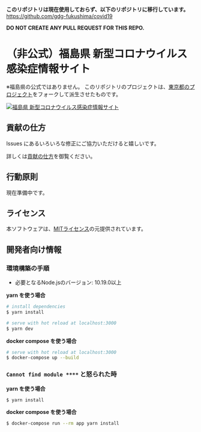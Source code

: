 **このリポジトリは現在使用しておらず、以下のリポジトリに移行しています。**
https://github.com/gdg-fukushima/covid19

**DO NOT CREATE ANY PULL REQUEST FOR THIS REPO.**

# （非公式）福島県 新型コロナウイルス感染症情報サイト
※福島県の公式ではありません。
このリポジトリのプロジェクトは、[東京都のプロジェクト](https://github.com/tokyo-metropolitan-gov/covid19)をフォークして派生させたものです。

[![福島県 新型コロナウイルス感染症情報サイト](https://user-images.githubusercontent.com/1407941/76877130-4c337a00-68b6-11ea-9fbc-ae0d065a9e41.png)](https://fukushima-covid19.firebaseapp.com/)

## 貢献の仕方
Issues にあるいろいろな修正にご協力いただけると嬉しいです。

詳しくは[貢献の仕方](./.github/CONTRIBUTING.md)を御覧ください。


## 行動原則
現在準備中です。

## ライセンス
本ソフトウェアは、[MITライセンス](./LICENSE.txt)の元提供されています。

## 開発者向け情報

### 環境構築の手順

- 必要となるNode.jsのバージョン: 10.19.0以上

**yarn を使う場合**
```bash
# install dependencies
$ yarn install

# serve with hot reload at localhost:3000
$ yarn dev
```

**docker compose を使う場合**
```bash
# serve with hot reload at localhost:3000
$ docker-compose up --build
```

### `Cannot find module ****` と怒られた時

**yarn を使う場合**
```bash
$ yarn install
```

**docker compose を使う場合**
```bash
$ docker-compose run --rm app yarn install
```
